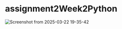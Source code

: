 # assignment2Week2Python
![Screenshot from 2025-03-22 19-35-42](https://github.com/user-attachments/assets/ab282043-4720-4f62-904a-11e1bec17f6e)
